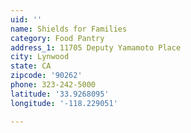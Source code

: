 ```yaml
---
uid: ''
name: Shields for Families
category: Food Pantry
address_1: 11705 Deputy Yamamoto Place
city: Lynwood
state: CA
zipcode: '90262'
phone: 323-242-5000
latitude: '33.9268095'
longitude: '-118.229051'

---
```

